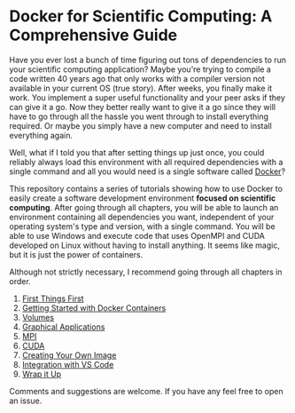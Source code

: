 
# Docker for Scientific Computing: A Comprehensive Guide

Have you ever lost a bunch of time figuring out tons of dependencies to run your scientific computing application? Maybe you're trying to compile a code written 40 years ago that only works with a compiler version not available in your current OS (true story). After weeks, you finally make it work. You implement a super useful functionality and your peer asks if they can give it a go. Now they better really want to give it a go since they will have to go through all the hassle you went through to install everything required. Or maybe you simply have a new computer and need to install everything again.

Well, what if I told you that after setting things up just once, you could reliably always load this environment with all required dependencies with a single command and all you would need is a single software called [Docker](https://www.docker.com/)?


This repository contains a series of tutorials showing how to use Docker to easily create a software development environment **focused on scientific computing**. After going through all chapters, you will be able to launch an environment containing all dependencies you want, independent of your operating system's type and version, with a single command. You will be able to use Windows and execute code that uses OpenMPI and CUDA developed on Linux without having to install anything. It seems like magic, but it is just the power of containers.

Although not strictly necessary, I recommend going through all chapters in order.

1. [First Things First](src/1.%20First%20Things%20First/First%20Things%20First.md)
2. [Getting Started with Docker Containers](src/2.%20Getting%20Started%20with%20Docker%20Containers/Getting%20Started%20with%20Docker%20Containers.md)
3. [Volumes](src/3.%20Volumes/Volumes.md)
4. [Graphical Applications](src/4.%20Graphical%20Applications/Graphical%20Applications.md)
5. [MPI](src/5.%20MPI/MPI.md)
6. [CUDA](src/6.%20CUDA/CUDA.md)
7. [Creating Your Own Image](src/7.%20Creating%20our%20Own%20Image/Creating%20our%20Own%20Dockerfile.md)
8. [Integration with VS Code](src/8.%20Integration%20with%20VS%20Code/Integration%20with%20VS%20Code.md)
9. [Wrap it Up](src/9.%20Wrap%20It%20Up/Wrap%20It%20Up.md)



Comments and suggestions are welcome. If you have any feel free to open an issue.